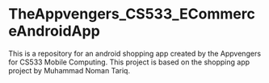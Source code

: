 # TheAppvengers_CS533_ECommerceAndroidApp
This is a repository for an android shopping app created by the Appvengers for CS533 Mobile Computing.  This project is based on the shopping app project by Muhammad Noman Tariq.
